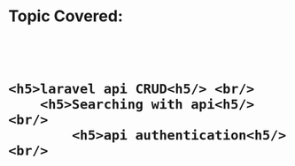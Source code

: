 <h1>Topic Covered:<h1/> <br/>
    
    <h5>laravel api CRUD<h5/> <br/>
        <h5>Searching with api<h5/> <br/>
            <h5>api authentication<h5/> <br/>
